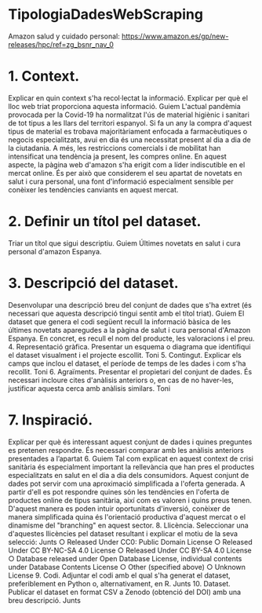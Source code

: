 # TipologiaDadesWebScraping
Amazon salud y cuidado personal: https://www.amazon.es/gp/new-releases/hpc/ref=zg_bsnr_nav_0
# 1. Context. 
Explicar en quin context s'ha recol·lectat la informació. Explicar per què el lloc web triat proporciona aquesta informació. Guiem
L'actual pandèmia provocada per la Covid-19 ha normalitzat l'ús de material higiènic i sanitari de tot tipus a les llars del territori espanyol. Si fa un any la compra d'aquest tipus de material es trobava majoritàriament enfocada a farmacèutiques o negocis especialitzats, avui en dia és una necessitat present al dia a dia de la ciutadania. A més, les restriccions comercials i de mobilitat han intensificat una tendència ja present, les compres online. En aquest aspecte, la pàgina web d'amazon s'ha erigit com a líder indiscutible en el mercat online. És per això que considerem el seu apartat de novetats en salut i cura personal, una font d'informació especialment sensible per conèixer les tendències canviants en aquest mercat.
# 2. Definir un títol pel dataset. 
Triar un títol que sigui descriptiu. Guiem
Últimes novetats en salut i cura personal d'amazon Espanya.
# 3. Descripció del dataset. 
Desenvolupar una descripció breu del conjunt de dades que s'ha extret (és necessari que aquesta descripció tingui sentit amb el títol triat). Guiem
El dataset que genera el codi següent recull la informació bàsica de les últimes novetats aparegudes a la pàgina de salut i cura personal d'Amazon Espanya. En concret, es recull el nom del producte, les valoracions i el preu.
4. Representació gràfica. Presentar un esquema o diagrama que identifiqui el dataset visualment i el projecte escollit. Toni
5. Contingut. Explicar els camps que inclou el dataset, el període de temps de les dades i com s'ha recollit. Toni
6. Agraïments. Presentar el propietari del conjunt de dades. És necessari incloure cites d'anàlisis anteriors o, en cas de no haver-les, justificar aquesta cerca amb anàlisis similars. Toni
# 7. Inspiració. 
Explicar per què és interessant aquest conjunt de dades i quines preguntes es pretenen respondre. És necessari comparar amb les anàlisis anteriors presentades a l’apartat 6. Guiem
Tal com explicat en aquest context de crisi sanitària és especialment important la rellevància que han pres el productes especialitzats en salut en el dia a dia dels consumidors. Aquest conjunt de dades pot servir com una aproximació simplificada a l'oferta generada. A partir d'ell es pot respondre quines són les tendències en l'oferta de productes online de tipus sanitària, així com es valoren i quins preus tenen. D'aquest manera es poden intuir oportunitats d'inversió, conèixer de manera simplificada quina és l'orientació productiva d'aquest mercat o el dinamisme del "branching" en aquest sector.
8. Llicència. Seleccionar una d'aquestes llicències pel dataset resultant i explicar el motiu de la seva selecció: Junts
○ Released Under CC0: Public Domain License
○ Released Under CC BY-NC-SA 4.0 License
○ Released Under CC BY-SA 4.0 License
○ Database released under Open Database License, individual contents under Database Contents License
○ Other (specified above)
○ Unknown License
9. Codi. Adjuntar el codi amb el qual s'ha generat el dataset, preferiblement en Python o, alternativament, en R. Junts
10. Dataset. Publicar el dataset en format CSV a Zenodo (obtenció del DOI) amb una breu descripció. Junts
